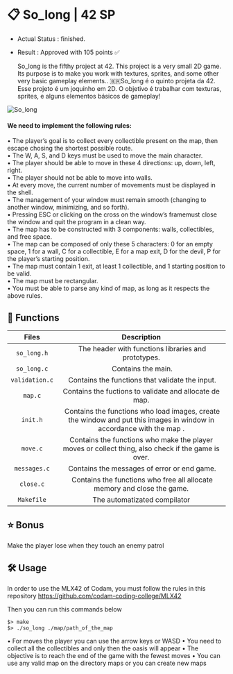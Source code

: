 # :clipboard: So_long | 42 SP
- Actual Status : finished.
- Result        : Approved with 105 points ✅

   So_long is the fifthy project at 42.
This project is a very small 2D game. Its purpose is to make you work with textures, sprites,
and some other very basic gameplay elements..
  	:brazil:So_long é o quinto projeta da 42.
  Esse projeto é um joquinho em 2D. O objetivo é trabalhar com texturas, sprites, e alguns
  elementos básicos de gameplay! 

![So_long](https://github.com/NataliMRocha/gifs/blob/master/So_long.gif)

#### We need to implement the following rules:

• The player’s goal is to collect every collectible present on the map, then escape
chosing the shortest possible route.  
• The W, A, S, and D keys must be used to move the main character.  
• The player should be able to move in these 4 directions: up, down, left, right.  
• The player should not be able to move into walls.  
• At every move, the current number of movements must be displayed in the shell.  
• The management of your window must remain smooth (changing to another window, minimizing, and so forth).  
• Pressing ESC or clicking on the cross on the window’s framemust close the window and quit the program in a clean way.  
• The map has to be constructed with 3 components: walls, collectibles, and free
space.  
• The map can be composed of only these 5 characters:
0 for an empty space,
1 for a wall,
C for a collectible,
E for a map exit,
D for the devil,
P for the player’s starting position.  
• The map must contain 1 exit, at least 1 collectible, and 1 starting position to
be valid.  
• The map must be rectangular.  
• You must be able to parse any kind of map, as long as it respects the above rules.  

## 📝 Functions

| Files | Description |
| :------: | :---------: |
| ``so_long.h`` | The header with functions libraries and prototypes.|
| ``so_long.c`` | Contains the main. |
| ``validation.c`` | Contains the functions that validate the input. |
| ``map.c`` | Contains the fuctions to validate and allocate de map.|
| ``init.h`` | Contains the functions who load images, create the window and put this images in window in accordance with the map .|
| ``move.c`` | Contains the functions who make the player moves or collect thing, also check if the game is over.|
| ``messages.c`` | Contains the messages of error or end game.|
| ``close.c`` | Contains the functions who free all allocate memory and close the game.|
| ``Makefile`` | The automatizated compilator|

## :star: Bonus
Make the player lose when they touch an enemy patrol

## 🛠️ Usage

In order to use the MLX42 of Codam, you must follow the rules in this repository
https://github.com/codam-coding-college/MLX42

Then you can run this commands below 
``` shell
$> make
$> ./so_long ./map/path_of_the_map
```
• For moves the player you can use the arrow keys or WASD
• You need to collect all the collectibles and only then the oasis will appear
• The objective is to reach the end of the game with the fewest moves 
• You can use any valid map on the directory maps or you can create new maps
